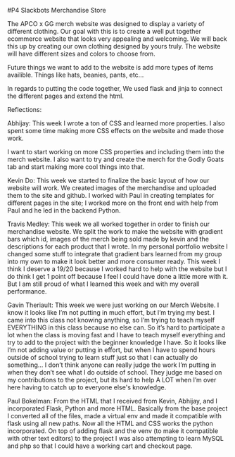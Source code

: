 #P4 Slackbots Merchandise Store

The APCO x GG merch website was designed to display a variety of different clothing. 
Our goal with this is to create a well put together ecommerce website that looks 
very appealing and welcoming. We will back this up by creating our own clothing designed
by yours truly. The website will have different sizes and colors to choose from. 

Future things we want to add to the website is add more types of items availible. 
Things like hats, beanies, pants, etc...

In regards to putting the code together,
We used flask and jinja to connect the different pages and extend the html.


Reflections:

Abhijay: This week I wrote a ton of CSS and learned more properties. I also spent some time making more CSS effects on the website and made those work.

I want to start working on more CSS properties and including them into the merch website. I also want to try and create the merch for the Godly Goats tab and start making more cool things into that. 


Kevin Do: This week we started to finalize the basic layout of how our website will work. We created images of the merchandise and uploaded them to the site and github. I worked with Paul in creating templates for different pages in the site; I worked more on the front end with help from Paul and he led in the backend Python. 

Travis Medley: This week we all worked together in order to finish our merchandise website. We split the work to make the website with gradient bars which id, images of the merch being sold made by kevin and the descriptions for each product that I wrote. In my personal portfolio website I changed some stuff to integrate that gradient bars learned from my group into my own to make it look better and more consumer ready. This week I think I deserve a 19/20 because I worked hard to help with the website but I do think I get 1 point off because I feel I could have done a little more with it. But I am still proud of what I learned this week and with my overall performance.

Gavin Theriault: This week we were just working on our Merch Website. I know it looks like I’m not putting in much effort, but I’m trying my best. I came into this class not knowing anything, so I’m trying to teach myself EVERYTHING in this class because no else can. So it’s hard to participate a lot when the class is moving fast and I have to teach myself everything and try to add to the project with the beginner knowledge I have. So it looks like I’m not adding value or putting in effort, but when I have to spend hours outside of school trying to learn stuff just so that I can actually do something… I don’t think anyone can really judge the work I’m putting in when they don’t see what I do outside of school. They judge me based on my contributions to the project, but its hard to help A LOT when I’m over here having to catch up to everyone else's knowledge. 

Paul Bokelman: From the HTML that I received from Kevin, Abhijay, and I incorporated Flask, Python and more HTML. Basically from the base project I converted all of the files, made a virtual env and made it compatible with flask using all new paths. Now all the HTML and CSS works the python incorporated. On top of adding flask and the venv (to make it compatible with other text editors) to the project I was also attempting to learn MySQL and php so that I could have a working cart and checkout page. 




